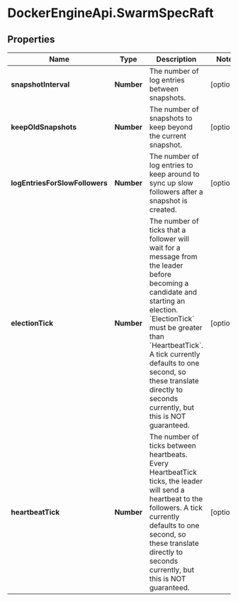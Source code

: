 # DockerEngineApi.SwarmSpecRaft

## Properties

Name | Type | Description | Notes
------------ | ------------- | ------------- | -------------
**snapshotInterval** | **Number** | The number of log entries between snapshots. | [optional] 
**keepOldSnapshots** | **Number** | The number of snapshots to keep beyond the current snapshot.  | [optional] 
**logEntriesForSlowFollowers** | **Number** | The number of log entries to keep around to sync up slow followers after a snapshot is created.  | [optional] 
**electionTick** | **Number** | The number of ticks that a follower will wait for a message from the leader before becoming a candidate and starting an election. &#x60;ElectionTick&#x60; must be greater than &#x60;HeartbeatTick&#x60;.  A tick currently defaults to one second, so these translate directly to seconds currently, but this is NOT guaranteed.  | [optional] 
**heartbeatTick** | **Number** | The number of ticks between heartbeats. Every HeartbeatTick ticks, the leader will send a heartbeat to the followers.  A tick currently defaults to one second, so these translate directly to seconds currently, but this is NOT guaranteed.  | [optional] 


